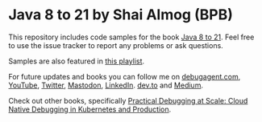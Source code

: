 # Java 8 to 21 by Shai Almog (BPB)

This repository includes code samples for the book [Java 8 to 21](https://www.amazon.com/Java-21-Explore-cutting-edge-features/dp/9355513925/). Feel free to use the issue tracker to report any problems or ask questions.

Samples are also featured in [this playlist](https://www.youtube.com/watch?v=3oNT_VRrfqE&list=PL8GhfcywW9YNuNHrG0FAg5xiprfYcYyuL&pp=gAQB).

For future updates and books you can follow me on [debugagent.com](https://debugagent.com/), [YouTube](https://youtube/@debugagent), [Twitter](https://twitter.com/debugagent), [Mastodon](https://mastodon.social/@debugagent), [LinkedIn](https://www.linkedin.com/in/shai-almog-81a42/). [dev.to](https://dev.to/codenameone/) and [Medium](https://medium.com/@Codename_One/).

Check out other books, specifically [Practical Debugging at Scale: Cloud Native Debugging in Kubernetes and Production](https://www.amazon.com/Practical-Debugging-Scale-Kubernetes-Production/dp/1484290410/).
